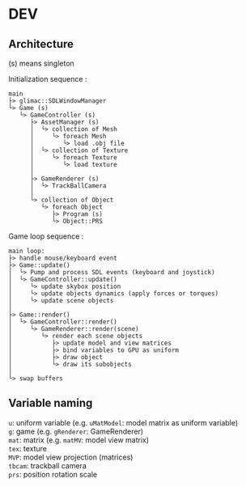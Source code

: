 # DEV

## Architecture

(s) means singleton

Initialization sequence :

```
main
├> glimac::SDLWindowManager
└> Game (s)
   └> GameController (s)
      ├> AssetManager (s)
      │  └> collection of Mesh
      │     └> foreach Mesh
      │        └> load .obj file
      │  └> collection of Texture
      │     └> foreach Texture
      │        └> load texture
      │
      ├> GameRenderer (s)
      │  └> TrackBallCamera
      │
      └> collection of Object
         └> foreach Object
            ├> Program (s)
            └> Object::PRS
```

Game loop sequence :
```
main loop:
├> handle mouse/keyboard event
├> Game::update()
│  └> Pump and process SDL events (keyboard and joystick)
│  └> GameController::update()
│     └> update skybox position
│     └> update objects dynamics (apply forces or torques)
│     └> update scene objects
│
├> Game::render()
│  └> GameController::render()
│     └> GameRenderer::render(scene)
│        └> render each scene objects
│           ├> update model and view matrices
│           ├> bind variables to GPU as uniform
│           ├> draw object
│           └> draw its subobjects
│
└> swap buffers
```


## Variable naming

`u`: uniform variable (e.g. `uMatModel`: model matrix as uniform variable) \
`g`: game (e.g. `gRenderer`: GameRenderer) \
`mat`: matrix (e.g. `matMV`: model view matrix) \
`tex`: texture \
`MVP`: model view projection (matrices) \
`tbcam`: trackball camera \
`prs`: position rotation scale